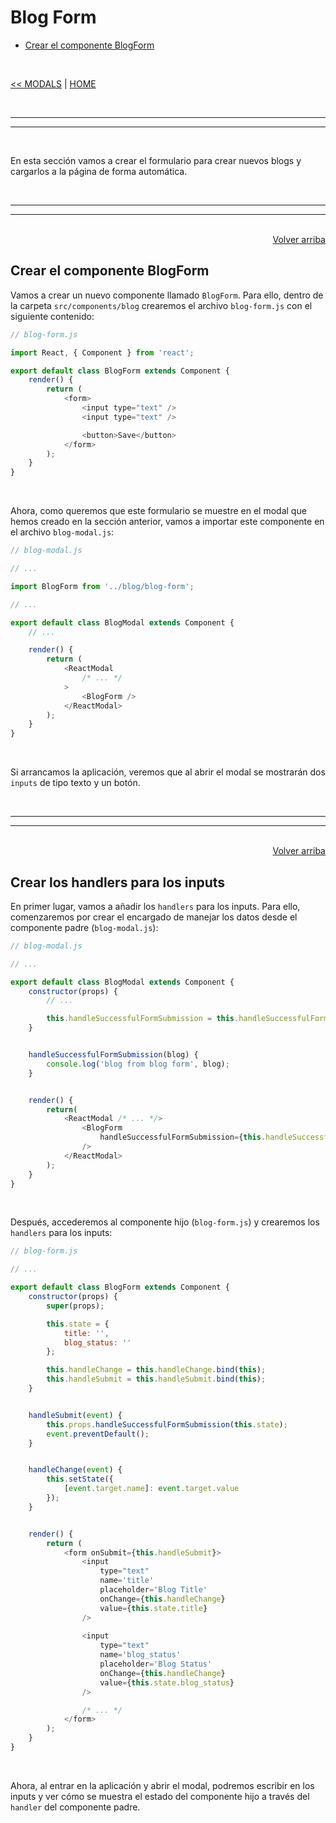 # Blog Form

<div id="index"></div>

* [Crear el componente BlogForm](#crear-el-componente-blogform)

<br/>


[<< MODALS](./36_modals.md#modals) | [HOME](../../../README.md#devcamp)


<br/><hr/>
<hr/><br/>


En esta sección vamos a crear el formulario para crear nuevos blogs y cargarlos a la página de forma automática.


<br/><hr/>
<hr/><br/>


<div align='right'>
    <a href="#index">Volver arriba</a>
</div>


## Crear el componente BlogForm

Vamos a crear un nuevo componente llamado `BlogForm`. Para ello, dentro de la carpeta `src/components/blog` crearemos el archivo `blog-form.js` con el siguiente contenido:

```js
// blog-form.js

import React, { Component } from 'react';

export default class BlogForm extends Component {
    render() {
        return (
            <form>
                <input type="text" />
                <input type="text" />

                <button>Save</button>
            </form>
        );
    }
}
```

<br/>

Ahora, como queremos que este formulario se muestre en el modal que hemos creado en la sección anterior, vamos a importar este componente en el archivo `blog-modal.js`:

```js
// blog-modal.js

// ...

import BlogForm from '../blog/blog-form';

// ...

export default class BlogModal extends Component {
    // ...

    render() {
        return (
            <ReactModal
                /* ... */
            >
                <BlogForm />
            </ReactModal>
        );
    }
}
```

<br/>

Si arrancamos la aplicación, veremos que al abrir el modal se mostrarán dos `inputs` de tipo texto y un botón.


<br/><hr/>
<hr/><br/>


<div align='right'>
    <a href="#index">Volver arriba</a>
</div>


## Crear los handlers para los inputs

En primer lugar, vamos a añadir los `handlers` para los inputs. Para ello, comenzaremos por crear el encargado de manejar los datos desde el componente padre (`blog-modal.js`):

```js
// blog-modal.js

// ...

export default class BlogModal extends Component {
    constructor(props) {
        // ...

        this.handleSuccessfulFormSubmission = this.handleSuccessfulFormSubmission.bind(this);
    }


    handleSuccessfulFormSubmission(blog) {
        console.log('blog from blog form', blog);
    }


    render() {
        return(
            <ReactModal /* ... */>
                <BlogForm
                    handleSuccessfulFormSubmission={this.handleSuccessfulFormSubmission}
                />
            </ReactModal>
        );
    }
}
```

<br/>

Después, accederemos al componente hijo (`blog-form.js`) y crearemos los `handlers` para los inputs:

```js
// blog-form.js

// ...

export default class BlogForm extends Component {
    constructor(props) {
        super(props);

        this.state = {
            title: '',
            blog_status: ''
        };

        this.handleChange = this.handleChange.bind(this);
        this.handleSubmit = this.handleSubmit.bind(this);
    }


    handleSubmit(event) {
        this.props.handleSuccessfulFormSubmission(this.state);
        event.preventDefault();
    }


    handleChange(event) {
        this.setState({
            [event.target.name]: event.target.value
        });
    }


    render() {
        return (
            <form onSubmit={this.handleSubmit}>
                <input
                    type="text"
                    name='title'
                    placeholder='Blog Title'
                    onChange={this.handleChange}
                    value={this.state.title}
                />
                
                <input
                    type="text"
                    name='blog_status'
                    placeholder='Blog Status'
                    onChange={this.handleChange}
                    value={this.state.blog_status}
                />

                /* ... */
            </form>
        );
    }
}
```

<br/>

Ahora, al entrar en la aplicación y abrir el modal, podremos escribir en los inputs y ver cómo se muestra el estado del componente hijo a través del `handler` del componente padre.